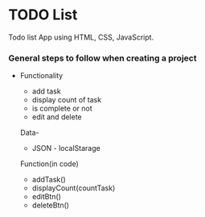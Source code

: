 
# TODO List

Todo list App using HTML, CSS, JavaScript.

### General steps to follow when creating a project
  
- Functionality
    - add task
    - display count of task
    - is complete or not
    - edit and delete 
      
    Data-
    - JSON - localStarage
    
    Function(in code)
    - addTask()
    - displayCount(countTask)
    - editBtn()
    - deleteBtn()
